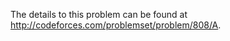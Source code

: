 The details to this problem can be found at <a href = "http://codeforces.com/problemset/problem/808/A">http://codeforces.com/problemset/problem/808/A</a>.
